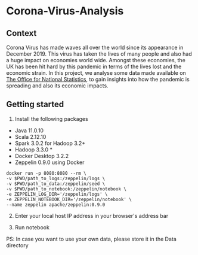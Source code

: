 # Corona-Virus-Analysis

## Context

Corona Virus has made waves all over the world since its appearance in December 2019. This virus has taken the lives of many people and also had a huge impact on economies world wide. Amongst these economies, the UK has been hit hard by this pandemic in terms of the lives lost and the economic strain. In this project, we analyse some data made available on [The Office for National Statistics](https://www.ons.gov.uk/peoplepopulationandcommunity/healthandsocialcare/conditionsanddiseases), to gain insights into how the pandemic is spreading and also its economic impacts.

## Getting started

1. Install the following packages
- Java 11.0.10 
- Scala 2.12.10 
- Spark 3.0.2 for Hadoop 3.2+ 
- Hadoop 3.3.0 *
- Docker Desktop 3.2.2
- Zeppelin 0.9.0 using Docker

```
docker run -p 8080:8080 --rm \ 
-v $PWD/path_to_logs:/zeppelin/logs \
-v $PWD/path_to_data:/zeppelin/seed \  
-v $PWD/path_to_notebook:/zeppelin/notebook \
-e ZEPPELIN_LOG_DIR='/zeppelin/logs' \
-e ZEPPELIN_NOTEBOOK_DIR='/zeppelin/notebook' \
--name zeppelin apache/zeppelin:0.9.0
```

2. Enter your local host IP address in your browser's address bar

3. Run notebook

PS: In case you want to use your own data, please store it in the Data directory


